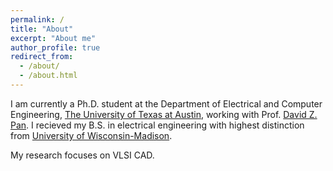 ```yaml
---
permalink: /
title: "About"
excerpt: "About me"
author_profile: true
redirect_from: 
  - /about/
  - /about.html
---
```




I am currently a Ph.D. student at the Department of Electrical and Computer Engineering, [The University of Texas at Austin](https://www.utexas.edu/), working with Prof. [David Z. Pan](http://www.ece.utexas.edu/~dpan/). I recieved my B.S. in electrical engineering with highest distinction from
[University of Wisconsin-Madison](https://guide.wisc.edu/courses/e_c_e/).

My research focuses on VLSI CAD.

[//]: # (<script type="text/javascript" id="clustrmaps" src="//cdn.clustrmaps.com/map_v2.js?cl=ffffff&w=100&t=n&d=fwG1IVoPbzEwZdIC_DYPJjeAUhyTjh3YZC-0S2q7Im0"></script>)
